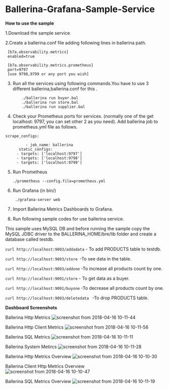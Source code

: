 # Ballerina-Grafana-Sample-Service

<b>How to use the sample</b>

1.Download the sample service

2.Create a ballerina.conf file adding following lines in ballerina path.
   
  
     [b7a.observability.metrics]
     enabled=true

     [b7a.observability.metrics.prometheus]
     port=9797
     [use 9798,9799 or any port you wish]

3. Run all the services using following commands.You have to use 3 different ballerina,ballerina.conf for this .

           ./ballerina run buyer.bal
           ./ballerina run store.bal
           ./ballerina run supplier.bal
          
4. Check your Prometheus ports for services. (normally one of the get localhost: 9797, you can set other 2 as you need).
 Add ballerina job to prometheus.yml file as follows.

 ```
 scrape_configs:
 
          - job_name: ballerina
       static_configs:
      - targets: ['localhost:9797']
      - targets: ['localhost:9798']
      - targets: ['localhost:9799']
```      

      
5. Run Prometheus

    `./prometheus --config.file=prometheus.yml`

6. Run Grafana (in bin/)

   ` ./grafana-server web`

7. Import Ballerina Metrics Dashboards to Grafana.
8. Run following sample codes for use ballerina service.

This sample uses MySQL DB and before running the sample copy the  MySQL JDBC driver to the BALLERINA_HOME/bre/lib folder and create a database called testdb.

`curl http://localhost:9093/addadata` - To add PRODUCTS table to testdb.

`curl http://localhost:9093/store `-To see data in the table.

`curl http://localhost:9093/addone` -To increase all products count by one.

`curl http://localhost:9091/store` - To get data as a buyer.

`curl http://localhost:9091/buyone` -To decrease all products count by one.

`curl http://localhost:9093/deletedata ` -To drop PRODUCTS table.


<b>Dashboard Screenshots</b> 

Ballerina Http Metrics
![screenshot from 2018-04-16 10-11-44](https://user-images.githubusercontent.com/29086284/38790525-8422efca-415f-11e8-9461-71ebfdcf9e49.png)

Ballerina Http Client Metrics
![screenshot from 2018-04-16 10-11-56](https://user-images.githubusercontent.com/29086284/38790511-5e1dc0a2-415f-11e8-8d72-dab67cbe9c4b.png)

Ballerina SQL Metrics
![screenshot from 2018-04-16 10-11-11](https://user-images.githubusercontent.com/29086284/38790560-adbdb43c-415f-11e8-8049-9ea9924b4d29.png)

Ballerina System Metircs 
![screenshot from 2018-04-16 10-11-28](https://user-images.githubusercontent.com/29086284/38790570-c8da99c4-415f-11e8-9827-9ada226a3d22.png)

Ballerina Http Metrics Overview
![screenshot from 2018-04-16 10-10-30](https://user-images.githubusercontent.com/29086284/38790601-f46fad5e-415f-11e8-8b41-6959f477d997.png)

Ballerina Client Http Metrics Overview
![screenshot from 2018-04-16 10-10-47](https://user-images.githubusercontent.com/29086284/38790612-115c373e-4160-11e8-932e-875a738e92f9.png)

Ballerina SQL Metrics Overview
![screenshot from 2018-04-16 10-11-19](https://user-images.githubusercontent.com/29086284/38790624-2755110a-4160-11e8-9163-a4cda95ff7d0.png)
